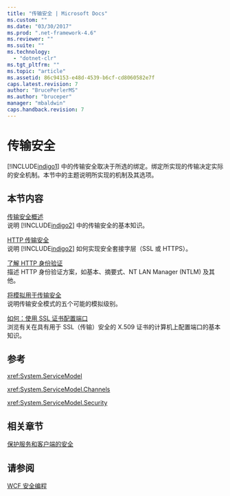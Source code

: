 ```yaml
---
title: "传输安全 | Microsoft Docs"
ms.custom: ""
ms.date: "03/30/2017"
ms.prod: ".net-framework-4.6"
ms.reviewer: ""
ms.suite: ""
ms.technology: 
  - "dotnet-clr"
ms.tgt_pltfrm: ""
ms.topic: "article"
ms.assetid: 86c94153-e48d-4539-b6cf-cd8060582e7f
caps.latest.revision: 7
author: "BrucePerlerMS"
ms.author: "bruceper"
manager: "mbaldwin"
caps.handback.revision: 7
---
```

# 传输安全
[!INCLUDE[indigo1](../../../../includes/indigo1-md.md)] 中的传输安全取决于所选的绑定。绑定所实现的传输决定实际的安全机制。本节中的主题说明所实现的机制及其选项。  
  
## 本节内容  
 [传输安全概述](../../../../docs/framework/wcf/feature-details/transport-security-overview.md)  
 说明 [!INCLUDE[indigo2](../../../../includes/indigo2-md.md)] 中的传输安全的基本知识。  
  
 [HTTP 传输安全](../../../../docs/framework/wcf/feature-details/http-transport-security.md)  
 说明 [!INCLUDE[indigo2](../../../../includes/indigo2-md.md)] 如何实现安全套接字层（SSL 或 HTTPS）。  
  
 [了解 HTTP 身份验证](../../../../docs/framework/wcf/feature-details/understanding-http-authentication.md)  
 描述 HTTP 身份验证方案，如基本、摘要式、NT LAN Manager \(NTLM\) 及其他。  
  
 [将模拟用于传输安全](../../../../docs/framework/wcf/feature-details/using-impersonation-with-transport-security.md)  
 说明传输安全模式的五个可能的模拟级别。  
  
 [如何：使用 SSL 证书配置端口](../../../../docs/framework/wcf/feature-details/how-to-configure-a-port-with-an-ssl-certificate.md)  
 浏览有关在具有用于 SSL（传输）安全的 X.509 证书的计算机上配置端口的基本知识。  
  
## 参考  
 <xref:System.ServiceModel>  
  
 <xref:System.ServiceModel.Channels>  
  
 <xref:System.ServiceModel.Security>  
  
## 相关章节  
 [保护服务和客户端的安全](../../../../docs/framework/wcf/feature-details/securing-services-and-clients.md)  
  
## 请参阅  
 [WCF 安全编程](../../../../docs/framework/wcf/feature-details/programming-wcf-security.md)